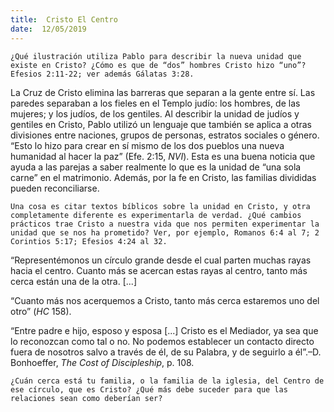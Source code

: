 ```yaml
---
title:  Cristo El Centro
date:  12/05/2019
---
```


`¿Qué ilustración utiliza Pablo para describir la nueva unidad que existe en Cristo? ¿Cómo es que de “dos” hombres Cristo hizo “uno”? Efesios 2:11-22; ver además Gálatas 3:28.`

La Cruz de Cristo elimina las barreras que separan a la gente entre sí. Las paredes separaban a los fieles en el Templo judío: los hombres, de las mujeres; y los judíos, de los gentiles. Al describir la unidad de judíos y gentiles en Cristo, Pablo utilizó un lenguaje que también se aplica a otras divisiones entre naciones, grupos de personas, estratos sociales o género. “Esto lo hizo para crear en sí mismo de los dos pueblos una nueva humanidad al hacer la paz” (Efe. 2:15, _NVI_). Esta es una buena noticia que ayuda a las parejas a saber realmente lo que es la unidad de “una sola carne” en el matrimonio. Además, por la fe en Cristo, las familias divididas pueden reconciliarse.

`Una cosa es citar textos bíblicos sobre la unidad en Cristo, y otra completamente diferente es experimentarla de verdad. ¿Qué cambios prácticos trae Cristo a nuestra vida que nos permiten experimentar la unidad que se nos ha prometido? Ver, por ejemplo, Romanos 6:4 al 7; 2 Corintios 5:17; Efesios 4:24 al 32.`

“Representémonos un círculo grande desde el cual parten muchas rayas hacia el centro. Cuanto más se acercan estas rayas al centro, tanto más cerca están una de la otra. [...]

“Cuanto más nos acerquemos a Cristo, tanto más cerca estaremos uno del otro” (_HC_ 158).

“Entre padre e hijo, esposo y esposa [...] Cristo es el Mediador, ya sea que lo reconozcan como tal o no. No podemos establecer un contacto directo fuera de nosotros salvo a través de él, de su Palabra, y de seguirlo a él”.–D. Bonhoeffer, _The Cost of Discipleship_, p. 108.

`¿Cuán cerca está tu familia, o la familia de la iglesia, del Centro de ese círculo, que es Cristo? ¿Qué más debe suceder para que las relaciones sean como deberían ser?`